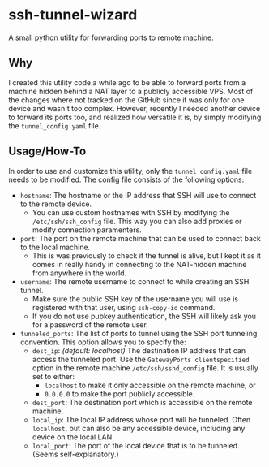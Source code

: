 # ssh-tunnel-wizard

A small python utility for forwarding ports to remote machine.

## Why

I created this utility code a while ago to be able to forward ports from a machine hidden behind a NAT layer to a publicly accessible VPS. Most of the changes where not tracked on the GitHub since it was only for one device and wasn't too complex. However, recently I needed another device to forward its ports too, and realized how versatile it is, by simply modifying the `tunnel_config.yaml` file.

## Usage/How-To

In order to use and customize this utility, only the `tunnel_config.yaml` file needs to be modified. The config file consists of the following options:

* `hostname`: The hostname or the IP address that SSH will use to connect to the remote device.
  * You can use custom hostnames with SSH by modifying the `/etc/ssh/ssh_config` file. This way you can also add proxies or modify connection paramenters.
* `port`: The port on the remote machine that can be used to connect back to the local machine.
  * This is was previously to check if the tunnel is alive, but I kept it as it comes in really handy in connecting to the NAT-hidden machine from anywhere in the world.
* `username`: The remote username to connect to while creating an SSH tunnel.
  * Make sure the public SSH key of the username you will use is registered with that user, using `ssh-copy-id` command.
  * If you do not use pubkey authentication, the SSH will likely ask you for a password of the remote user.
* `tunneled_ports`: The list of ports to tunnel using the SSH port tunneling convention. This option allows you to specify the:
  * `dest_ip`: *(default: localhost)* The destination IP address that can access the tunneled port. Use the `GatewayPorts clientspecified` option in the remote machine `/etc/ssh/sshd_config` file. It is usually set to either:
    * `localhost` to make it only accessible on the remote machine, or
    * `0.0.0.0` to make the port publicly accessible.
  * `dest_port`: The destination port which is accessible on the remote machine.
  * `local_ip`: The local IP address whose port will be tunneled. Often `localhost`, but can also be any accessible device, including any device on the local LAN.
  * `local_port`: The port of the local device that is to be tunneled. (Seems self-explanatory.)
